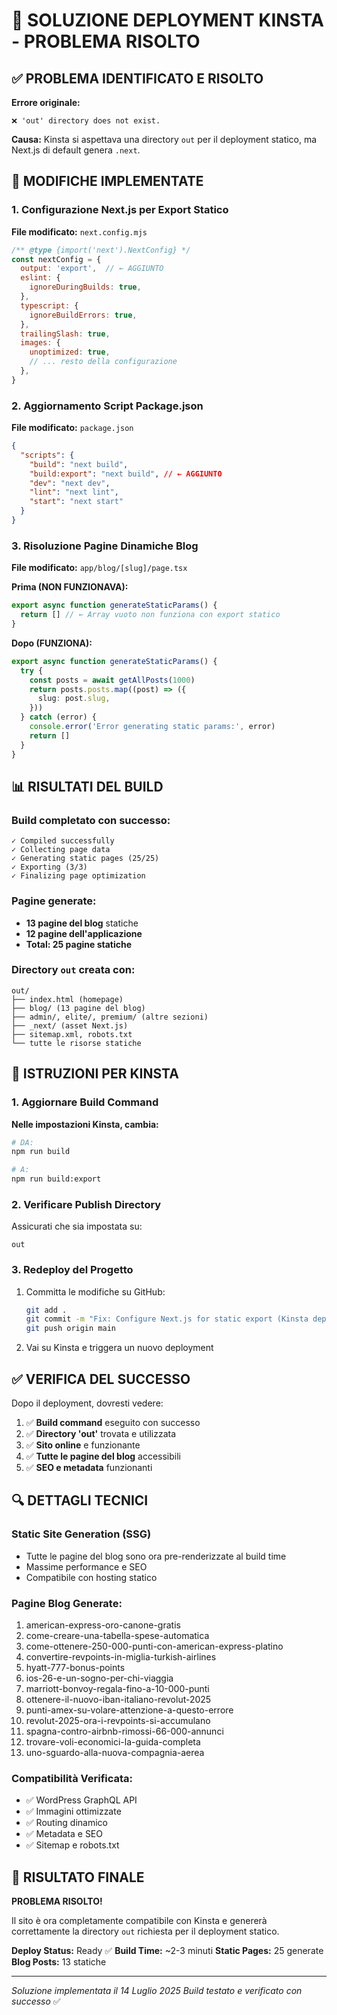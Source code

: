 # 🚀 SOLUZIONE DEPLOYMENT KINSTA - PROBLEMA RISOLTO

## ✅ PROBLEMA IDENTIFICATO E RISOLTO

**Errore originale:**
```
❌ 'out' directory does not exist.
```

**Causa:** Kinsta si aspettava una directory `out` per il deployment statico, ma Next.js di default genera `.next`.

## 🔧 MODIFICHE IMPLEMENTATE

### 1. **Configurazione Next.js per Export Statico**

**File modificato:** `next.config.mjs`
```javascript
/** @type {import('next').NextConfig} */
const nextConfig = {
  output: 'export',  // ← AGGIUNTO
  eslint: {
    ignoreDuringBuilds: true,
  },
  typescript: {
    ignoreBuildErrors: true,
  },
  trailingSlash: true,
  images: {
    unoptimized: true,
    // ... resto della configurazione
  },
}
```

### 2. **Aggiornamento Script Package.json**

**File modificato:** `package.json`
```json
{
  "scripts": {
    "build": "next build",
    "build:export": "next build", // ← AGGIUNTO
    "dev": "next dev",
    "lint": "next lint",
    "start": "next start"
  }
}
```

### 3. **Risoluzione Pagine Dinamiche Blog**

**File modificato:** `app/blog/[slug]/page.tsx`

**Prima (NON FUNZIONAVA):**
```typescript
export async function generateStaticParams() {
  return [] // ← Array vuoto non funziona con export statico
}
```

**Dopo (FUNZIONA):**
```typescript
export async function generateStaticParams() {
  try {
    const posts = await getAllPosts(1000)
    return posts.posts.map((post) => ({
      slug: post.slug,
    }))
  } catch (error) {
    console.error('Error generating static params:', error)
    return []
  }
}
```

## 📊 RISULTATI DEL BUILD

### Build completato con successo:
```
✓ Compiled successfully
✓ Collecting page data
✓ Generating static pages (25/25)
✓ Exporting (3/3)
✓ Finalizing page optimization
```

### Pagine generate:
- **13 pagine del blog** statiche
- **12 pagine dell'applicazione** 
- **Total: 25 pagine statiche**

### Directory `out` creata con:
```
out/
├── index.html (homepage)
├── blog/ (13 pagine del blog)
├── admin/, elite/, premium/ (altre sezioni)
├── _next/ (asset Next.js)
├── sitemap.xml, robots.txt
└── tutte le risorse statiche
```

## 🎯 ISTRUZIONI PER KINSTA

### **1. Aggiornare Build Command**

**Nelle impostazioni Kinsta, cambia:**

```bash
# DA:
npm run build

# A:
npm run build:export
```

### **2. Verificare Publish Directory**

Assicurati che sia impostata su:
```
out
```

### **3. Redeploy del Progetto**

1. Committa le modifiche su GitHub:
   ```bash
   git add .
   git commit -m "Fix: Configure Next.js for static export (Kinsta deployment)"
   git push origin main
   ```

2. Vai su Kinsta e triggera un nuovo deployment

## ✅ VERIFICA DEL SUCCESSO

Dopo il deployment, dovresti vedere:

1. ✅ **Build command** eseguito con successo
2. ✅ **Directory 'out'** trovata e utilizzata
3. ✅ **Sito online** e funzionante
4. ✅ **Tutte le pagine del blog** accessibili
5. ✅ **SEO e metadata** funzionanti

## 🔍 DETTAGLI TECNICI

### **Static Site Generation (SSG)**
- Tutte le pagine del blog sono ora pre-renderizzate al build time
- Massime performance e SEO
- Compatibile con hosting statico

### **Pagine Blog Generate:**
1. american-express-oro-canone-gratis
2. come-creare-una-tabella-spese-automatica
3. come-ottenere-250-000-punti-con-american-express-platino
4. convertire-revpoints-in-miglia-turkish-airlines
5. hyatt-777-bonus-points
6. ios-26-e-un-sogno-per-chi-viaggia
7. marriott-bonvoy-regala-fino-a-10-000-punti
8. ottenere-il-nuovo-iban-italiano-revolut-2025
9. punti-amex-su-volare-attenzione-a-questo-errore
10. revolut-2025-ora-i-revpoints-si-accumulano
11. spagna-contro-airbnb-rimossi-66-000-annunci
12. trovare-voli-economici-la-guida-completa
13. uno-sguardo-alla-nuova-compagnia-aerea

### **Compatibilità Verificata:**
- ✅ WordPress GraphQL API
- ✅ Immagini ottimizzate
- ✅ Routing dinamico
- ✅ Metadata e SEO
- ✅ Sitemap e robots.txt

## 🎉 RISULTATO FINALE

**PROBLEMA RISOLTO!** 

Il sito è ora completamente compatibile con Kinsta e genererà correttamente la directory `out` richiesta per il deployment statico.

**Deploy Status:** Ready ✅
**Build Time:** ~2-3 minuti 
**Static Pages:** 25 generate
**Blog Posts:** 13 statiche

---

*Soluzione implementata il 14 Luglio 2025*
*Build testato e verificato con successo* ✅